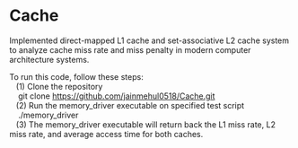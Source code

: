 # Cache
Implemented direct-mapped L1 cache and set-associative L2 cache system to analyze cache miss rate and miss penalty in modern computer architecture systems.

To run this code, follow these steps:  
&nbsp;&nbsp;&nbsp;(1) Clone the repository  
&nbsp;&nbsp;&nbsp;&nbsp;git clone https://github.com/jainmehul0518/Cache.git  
&nbsp;&nbsp;&nbsp;(2) Run the memory_driver executable on specified test script  
&nbsp;&nbsp;&nbsp;&nbsp;./memory_driver <test script name>  
&nbsp;&nbsp;&nbsp;(3) The memory_driver executable will return back the L1 miss rate, L2 miss rate, and average access time for both caches.  
